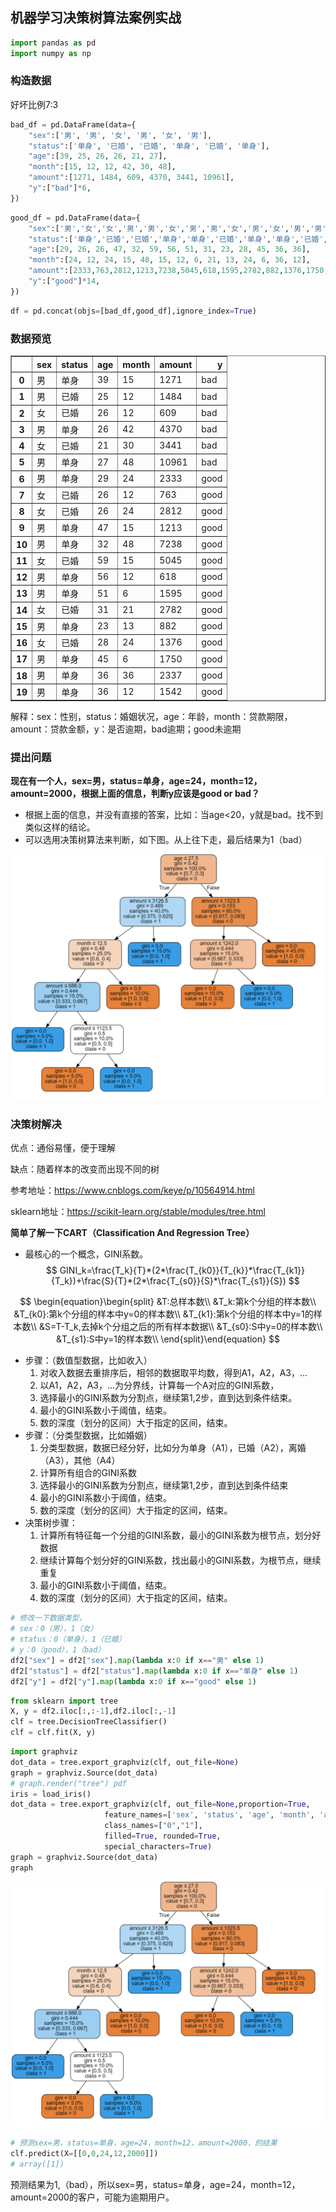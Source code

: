 ## 机器学习决策树算法案例实战


```python
import pandas as pd
import numpy as np
```

### 构造数据

好坏比例7:3


```python
bad_df = pd.DataFrame(data={
    "sex":['男', '男', '女', '男', '女', '男'],
    "status":['单身', '已婚', '已婚', '单身', '已婚', '单身'],
    "age":[39, 25, 26, 26, 21, 27],
    "month":[15, 12, 12, 42, 30, 48],
    "amount":[1271, 1484, 609, 4370, 3441, 10961],
    "y":["bad"]*6,
})
```


```python
good_df = pd.DataFrame(data={
    "sex":['男','女','女','男','男','女','男','男','女','男','女','男','男','男'],
    "status":['单身','已婚','已婚','单身','单身','已婚','单身','单身','已婚','单身','已婚','单身','单身','单身'],
    "age":[29, 26, 26, 47, 32, 59, 56, 51, 31, 23, 28, 45, 36, 36],
    "month":[24, 12, 24, 15, 48, 15, 12, 6, 21, 13, 24, 6, 36, 12],
    "amount":[2333,763,2812,1213,7238,5045,618,1595,2782,882,1376,1750,2337,1542],
    "y":["good"]*14,
})
```


```python
df = pd.concat(objs=[bad_df,good_df],ignore_index=True)
```

### 数据预览

<table border="1" class="dataframe">
  <thead>
    <tr style="text-align: right;">
      <th></th>
      <th>sex</th>
      <th>status</th>
      <th>age</th>
      <th>month</th>
      <th>amount</th>
      <th>y</th>
    </tr>
  </thead>
  <tbody>
    <tr>
      <th>0</th>
      <td>男</td>
      <td>单身</td>
      <td>39</td>
      <td>15</td>
      <td>1271</td>
      <td>bad</td>
    </tr>
    <tr>
      <th>1</th>
      <td>男</td>
      <td>已婚</td>
      <td>25</td>
      <td>12</td>
      <td>1484</td>
      <td>bad</td>
    </tr>
    <tr>
      <th>2</th>
      <td>女</td>
      <td>已婚</td>
      <td>26</td>
      <td>12</td>
      <td>609</td>
      <td>bad</td>
    </tr>
    <tr>
      <th>3</th>
      <td>男</td>
      <td>单身</td>
      <td>26</td>
      <td>42</td>
      <td>4370</td>
      <td>bad</td>
    </tr>
    <tr>
      <th>4</th>
      <td>女</td>
      <td>已婚</td>
      <td>21</td>
      <td>30</td>
      <td>3441</td>
      <td>bad</td>
    </tr>
    <tr>
      <th>5</th>
      <td>男</td>
      <td>单身</td>
      <td>27</td>
      <td>48</td>
      <td>10961</td>
      <td>bad</td>
    </tr>
    <tr>
      <th>6</th>
      <td>男</td>
      <td>单身</td>
      <td>29</td>
      <td>24</td>
      <td>2333</td>
      <td>good</td>
    </tr>
    <tr>
      <th>7</th>
      <td>女</td>
      <td>已婚</td>
      <td>26</td>
      <td>12</td>
      <td>763</td>
      <td>good</td>
    </tr>
    <tr>
      <th>8</th>
      <td>女</td>
      <td>已婚</td>
      <td>26</td>
      <td>24</td>
      <td>2812</td>
      <td>good</td>
    </tr>
    <tr>
      <th>9</th>
      <td>男</td>
      <td>单身</td>
      <td>47</td>
      <td>15</td>
      <td>1213</td>
      <td>good</td>
    </tr>
    <tr>
      <th>10</th>
      <td>男</td>
      <td>单身</td>
      <td>32</td>
      <td>48</td>
      <td>7238</td>
      <td>good</td>
    </tr>
    <tr>
      <th>11</th>
      <td>女</td>
      <td>已婚</td>
      <td>59</td>
      <td>15</td>
      <td>5045</td>
      <td>good</td>
    </tr>
    <tr>
      <th>12</th>
      <td>男</td>
      <td>单身</td>
      <td>56</td>
      <td>12</td>
      <td>618</td>
      <td>good</td>
    </tr>
    <tr>
      <th>13</th>
      <td>男</td>
      <td>单身</td>
      <td>51</td>
      <td>6</td>
      <td>1595</td>
      <td>good</td>
    </tr>
    <tr>
      <th>14</th>
      <td>女</td>
      <td>已婚</td>
      <td>31</td>
      <td>21</td>
      <td>2782</td>
      <td>good</td>
    </tr>
    <tr>
      <th>15</th>
      <td>男</td>
      <td>单身</td>
      <td>23</td>
      <td>13</td>
      <td>882</td>
      <td>good</td>
    </tr>
    <tr>
      <th>16</th>
      <td>女</td>
      <td>已婚</td>
      <td>28</td>
      <td>24</td>
      <td>1376</td>
      <td>good</td>
    </tr>
    <tr>
      <th>17</th>
      <td>男</td>
      <td>单身</td>
      <td>45</td>
      <td>6</td>
      <td>1750</td>
      <td>good</td>
    </tr>
    <tr>
      <th>18</th>
      <td>男</td>
      <td>单身</td>
      <td>36</td>
      <td>36</td>
      <td>2337</td>
      <td>good</td>
    </tr>
    <tr>
      <th>19</th>
      <td>男</td>
      <td>单身</td>
      <td>36</td>
      <td>12</td>
      <td>1542</td>
      <td>good</td>
    </tr>
  </tbody>
</table>
解释：sex：性别，status：婚姻状况，age：年龄，month：贷款期限，amount：贷款金额，y：是否逾期，bad逾期；good未逾期

### 提出问题

**现在有一个人，sex=男，status=单身，age=24，month=12，amount=2000，根据上面的信息，判断y应该是good or bad？**

- 根据上面的信息，并没有直接的答案，比如：当age<20，y就是bad。找不到类似这样的结论。
- 可以选用决策树算法来判断，如下图。从上往下走，最后结果为1（bad）


![svg](output_8_0.png)

### 决策树解决

优点：通俗易懂，便于理解

缺点：随着样本的改变而出现不同的树

参考地址：https://www.cnblogs.com/keye/p/10564914.html  

sklearn地址：https://scikit-learn.org/stable/modules/tree.html

**简单了解一下CART（Classification And Regression Tree）**

- 最核心的一个概念，GINI系数。
$$
GINI_k=\frac{T_k}{T}*(2*\frac{T_{k0}}{T_{k}}*\frac{T_{k1}}{T_k})+\frac{S}{T}*(2*\frac{T_{s0}}{S}*\frac{T_{s1}}{S})
$$

$$
\begin{equation}\begin{split} 
&T:总样本数\\
&T_k:第k个分组的样本数\\
&T_{k0}:第k个分组的样本中y=0的样本数\\
&T_{k1}:第k个分组的样本中y=1的样本数\\
&S=T-T_k,去掉k个分组之后的所有样本数据\\
&T_{s0}:S中y=0的样本数\\
&T_{s1}:S中y=1的样本数\\
\end{split}\end{equation}
$$
- 步骤：（数值型数据，比如收入）
    1. 对收入数据去重排序后，相邻的数据取平均数，得到A1，A2，A3，...
    2. 以A1，A2，A3，...为分界线，计算每一个A对应的GINI系数，
    3. 选择最小的GINI系数为分割点，继续第1,2步，直到达到条件结束。
    4. 最小的GINI系数小于阈值，结束。
    5. 数的深度（划分的区间）大于指定的区间，结束。
-  步骤：（分类型数据，比如婚姻）
    1. 分类型数据，数据已经分好，比如分为单身（A1），已婚（A2），离婚（A3），其他（A4）
    2. 计算所有组合的GINI系数
    3. 选择最小的GINI系数为分割点，继续第1,2步，直到达到条件结束
    4. 最小的GINI系数小于阈值，结束。
    5. 数的深度（划分的区间）大于指定的区间，结束。
- 决策树步骤：
    1. 计算所有特征每一个分组的GINI系数，最小的GINI系数为根节点，划分好数据
    2. 继续计算每个划分好的GINI系数，找出最小的GINI系数，为根节点，继续重复
    3. 最小的GINI系数小于阈值，结束。
    4. 数的深度（划分的区间）大于指定的区间，结束。


```python
# 修改一下数据类型，
# sex：0（男），1（女）
# status：0（单身），1（已婚）
# y：0（good），1（bad）
df2["sex"] = df2["sex"].map(lambda x:0 if x=="男" else 1)
df2["status"] = df2["status"].map(lambda x:0 if x=="单身" else 1)
df2["y"] = df2["y"].map(lambda x:0 if x=="good" else 1)
```


```python
from sklearn import tree
X, y = df2.iloc[:,:-1],df2.iloc[:,-1]
clf = tree.DecisionTreeClassifier()
clf = clf.fit(X, y)
```


```python
import graphviz 
dot_data = tree.export_graphviz(clf, out_file=None) 
graph = graphviz.Source(dot_data) 
# graph.render("tree") pdf
iris = load_iris()
dot_data = tree.export_graphviz(clf, out_file=None,proportion=True, 
                     feature_names=['sex', 'status', 'age', 'month', 'amount',],  
                     class_names=["0","1"],  
                     filled=True, rounded=True,  
                     special_characters=True)  
graph = graphviz.Source(dot_data)  
graph 
```


![svg](output_8_0.png)


```python
# 预测sex=男，status=单身，age=24，month=12，amount=2000，的结果
clf.predict(X=[[0,0,24,12,2000]])
# array([1])
```

预测结果为1,（bad），所以sex=男，status=单身，age=24，month=12，amount=2000的客户，可能为逾期用户。
